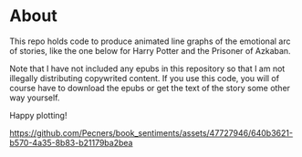 # About

This repo holds code to produce animated line graphs of the emotional arc of stories, like the one below for Harry Potter and the Prisoner of Azkaban.

Note that I have not included any epubs in this repository so that I am not illegally distributing copywrited content. If you use this code, you will of course have to download the epubs or get the text of the story some other way yourself.

Happy plotting!

https://github.com/Pecners/book_sentiments/assets/47727946/640b3621-b570-4a35-8b83-b21179ba2bea

